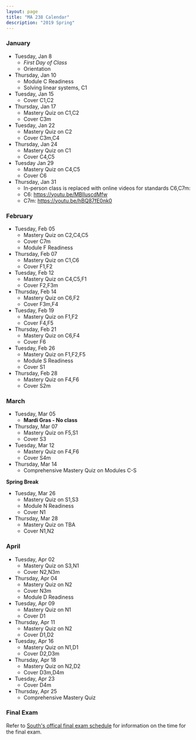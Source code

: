 ```yaml
---
layout: page
title: "MA 238 Calendar"
description: "2019 Spring"
---
```


### January 

- Tuesday, Jan 8
  - *First Day of Class*
  - Orientation
- Thursday, Jan 10
  - Module C Readiness
  - Solving linear systems, C1
- Tuesday, Jan 15
  - Cover C1,C2
- Thursday, Jan 17
  - Mastery Quiz on C1,C2
  - Cover C3m
- Tuesday, Jan 22
  - Mastery Quiz on C2
  - Cover C3m,C4
- Thursday, Jan 24
  - Mastery Quiz on C1
  - Cover C4,C5
- Tuesday Jan 29
  - Mastery Quiz on C4,C5
  - Cover C6
- Thursday, Jan 31
  - In-person class is replaced with 
    online videos for standards C6,C7m:
  - C6: <https://youtu.be/MBlluscdMfw>
  - C7m: <https://youtu.be/hBQ87fE0nk0>

### February

- Tuesday, Feb 05
  - Mastery Quiz on C2,C4,C5
  - Cover C7m
  - Module F Readiness
- Thursday, Feb 07
  - Mastery Quiz on C1,C6 
  - Cover F1,F2
- Tuesday, Feb 12
  - Mastery Quiz on C4,C5,F1
  - Cover F2,F3m
- Thursday, Feb 14
  - Mastery Quiz on C6,F2
  - Cover F3m,F4
- Tuesday, Feb 19
  - Mastery Quiz on F1,F2
  - Cover F4,F5
- Thursday, Feb 21
  - Mastery Quiz on C6,F4
  - Cover F6
- Tuesday, Feb 26
  - Mastery Quiz on F1,F2,F5
  - Module S Readiness
  - Cover S1
- Thursday, Feb 28
  - Mastery Quiz on F4,F6
  - Cover S2m


### March

- Tuesday, Mar 05
  - **Mardi Gras - No class**
- Thursday, Mar 07
  - Mastery Quiz on F5,S1
  - Cover S3
- Tuesday, Mar 12
  - Mastery Quiz on F4,F6
  - Cover S4m
- Thursday, Mar 14
  - Comprehensive Mastery Quiz on Modules C-S

**Spring Break**

- Tuesday, Mar 26
  - Mastery Quiz on S1,S3
  - Module N Readiness
  - Cover N1
- Thursday, Mar 28
  - Mastery Quiz on TBA
  - Cover N1,N2

### April

- Tuesday, Apr 02
  - Mastery Quiz on S3,N1
  - Cover N2,N3m
- Thursday, Apr 04
  - Mastery Quiz on N2
  - Cover N3m
  - Module D Readiness
- Tuesday, Apr 09
  - Mastery Quiz on N1
  - Cover D1
- Thursday, Apr 11
  - Mastery Quiz on N2
  - Cover D1,D2
- Tuesday, Apr 16
  - Mastery Quiz on N1,D1
  - Cover D2,D3m
- Thursday, Apr 18
  - Mastery Quiz on N2,D2
  - Cover D3m,D4m
- Tuesday, Apr 23 
  - Cover D4m
- Thursday, Apr 25
  - Comprehensive Mastery Quiz

### Final Exam

Refer to [South's offical final exam schedule][final-schedule] for information on the time for the final exam.

[final-schedule]: https://www.southalabama.edu/departments/registrar/finalexamschedule-spring.html 
